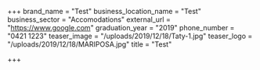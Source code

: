 +++
brand_name = "Test"
business_location_name = "Test"
business_sector = "Accomodations"
external_url = "https://www.google.com"
graduation_year = "2019"
phone_number = "0421 1223"
teaser_image = "/uploads/2019/12/18/Taty-1.jpg"
teaser_logo = "/uploads/2019/12/18/MARIPOSA.jpg"
title = "Test"

+++
